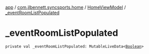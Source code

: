 [app](../../index.md) / [com.jlbennett.syncsports.home](../index.md) / [HomeViewModel](index.md) / [_eventRoomListPopulated](./_event-room-list-populated.md)

# _eventRoomListPopulated

`private val _eventRoomListPopulated: MutableLiveData<`[`Boolean`](https://kotlinlang.org/api/latest/jvm/stdlib/kotlin/-boolean/index.html)`>`